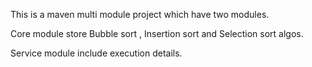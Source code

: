 
This is a maven multi module project which have two modules.

Core module store Bubble sort , Insertion sort and Selection sort algos.

Service module include execution details.


